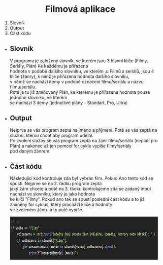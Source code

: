 <h1 align="center">Filmová aplikace</h1>

<ol>
  <li>Slovník</li>
  <li>Output</li>
  <li>Část kódu</li>
</ol>

<ul>
  <li><h2>Slovník</h2>
    <p>V programu je založený slovník, ve kterém jsou 3 hlavní klíče (Filmy, Seriály, Plán) Ke každému je přiřazena <br>
       hodnota v podobě dalšího slovníku, ve kterém ,u Filmů a seriálů, jsou 4 klíče (žánry), k nimž je přiřazena hodnota dalšího slovníku,<br>
       v němž se nachází itemy v podobě označení filmu/seriálu a názvu filmu/seriálu.<br>
       Poté je tu již zmiňovaný Plán, ke kterému je přiřazena hodnota pouze jednoho slovníku, ve kterém <br>
       se nachází 3 itemy (jednotlivé plány - Standart, Pro, Ultra)</p></li>
        
  <li><h2>Output</h2>
    <p>Nejprve se vás program zeptá na jméno a příjmení. Poté se vás zeptá na službu, kterou chcet aby program udělal.<br>
       Po zvolení služby se vás program zeptá na žánr filmu/seriálu (neplatí pro Plán) a nakonec už jen pomocí for cyklu vypíše filmy/seriály<br>
       pod daným žánrem.</p></li>
       
  <li><h2>Část kódu</h2>
    <p>Následující kód kontroluje zda byl vybrán film. Pokud Ano tento kód se spustí. Nejprve se na 2. řádku program zeptá<br>
       jaký žánr chcete a poté na 3. řádku kontrolujeme zda se zadaný input nachází ve slovníku, který je jako hodnota<br>
       ke klíči "Filmy". Pokud ano tak se spustí poslední část kódu a to již zmíněný for cyklus, který prochází klíče a hodnoty<br>
       ve zvoleném žánru a ty poté vypíše.</p></li>
      <img src = "https://github.com/HellusJ/filmy_osss/blob/main/Filmkod.img.png?raw=true" height = "140" width = "720">
</ul>
